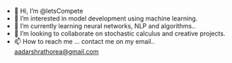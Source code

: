 - 👋 Hi, I’m @letsCompete
- 👀 I’m interested in model development using machine learning.
- 🌱 I’m currently learning neural networks, NLP and algorithms..
- 💞️ I’m looking to collaborate on stochastic calculus and creative projects.
- 📫 How to reach me ...
contact me on my email.. aadarshrathorea@gmail.com
<!---
letsCompete/letsCompete is a ✨ special ✨ repository because its `README.md` (this file) appears on your GitHub profile.
You can click the Preview link to take a look at your changes.
--->

